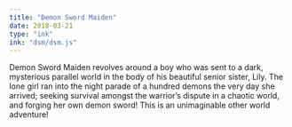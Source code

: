 ```yaml
---
title: "Demon Sword Maiden"
date: 2018-03-21
type: "ink"
ink: "dsm/dsm.js"
---
```


Demon Sword Maiden revolves around a boy who was sent to a dark, mysterious parallel world in the body of his beautiful senior sister, Lily. The lone girl ran into the night parade of a hundred demons the very day she arrived; seeking survival amongst the warrior’s dispute in a chaotic world, and forging her own demon sword! This is an unimaginable other world adventure!
